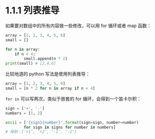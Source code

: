 # 1.1.1 列表推导

如果要对数组中的所有内容做一些修改，可以用 for 循环或者 map 函数：


```python
array = [1, 2, 3, 4, 5, 6]
small = []

for n in array:
	if n < 4:
		small.append(n * 2)
print(small) # [2,4,6]
```

比较地道的 python 写法是使用列表推导：


```python
array = [1, 2, 3, 4, 5, 6]
small = [n * 2 for n in array if n < 4]
```

`for in` 可以写两次，类似于嵌套的 for 循环，会得到一个笛卡尔积：


```python
sign = ['+', '-']
numbers = [1, 2]

ascii = ['{sign}{number}'.format(sign=sign, number=number)
		for sign in signs for number in numbers]
# 得到：[‘+1’, ‘+2’, ‘-1’, ‘-2’]
```